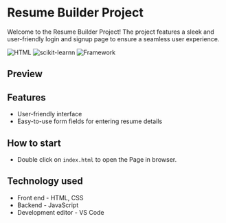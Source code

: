 # Resume Builder Project
Welcome to the Resume Builder Project! The project features a sleek and user-friendly login and signup page to ensure a seamless user experience.

![HTML](https://img.shields.io/badge/Markup_Language-HTML-brightgreen) 
![scikit-learnn](https://img.shields.io/badge/Styling-CSS-orange)
![Framework](https://img.shields.io/badge/Programming_Language-JavaScript-yellow)

## Preview


## Features 
- User-friendly interface
- Easy-to-use form fields for entering resume details

## How to start
- Double click on `index.html` to open the Page in browser.

## Technology used
- Front end - HTML, CSS
- Backend - JavaScript
- Development editor - VS Code